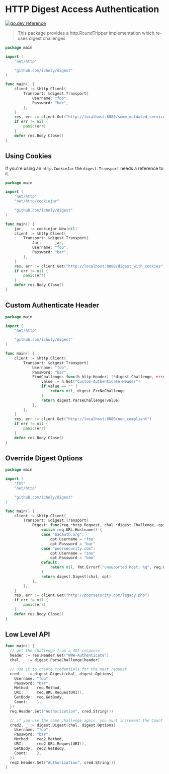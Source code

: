 # HTTP Digest Access Authentication

[![go.dev reference](https://img.shields.io/badge/go.dev-reference-007d9c?logo=go&logoColor=white&style=flat-square)](https://pkg.go.dev/github.com/icholy/digest)

> This package provides a http.RoundTripper implementation which re-uses digest challenges

``` go
package main

import (
	"net/http"

	"github.com/icholy/digest"
)

func main() {
	client := &http.Client{
		Transport: &digest.Transport{
			Username: "foo",
			Password: "bar",
		},
	}
	res, err := client.Get("http://localhost:8080/some_outdated_service")
	if err != nil {
		panic(err)
	}
	defer res.Body.Close()
}
```

## Using Cookies

If you're using an `http.CookieJar` the `digest.Transport` needs a reference to it.

``` go
package main

import (
	"net/http"
	"net/http/cookiejar"

	"github.com/icholy/digest"
)

func main() {
	jar, _ := cookiejar.New(nil)
	client := &http.Client{
		Transport: &digest.Transport{
			Jar:      jar,
			Username: "foo",
			Password: "bar",
		},
	}
	res, err := client.Get("http://localhost:8080/digest_with_cookies")
	if err != nil {
		panic(err)
	}
	defer res.Body.Close()
}
```

## Custom Authenticate Header

``` go
package main

import (
	"net/http"

	"github.com/icholy/digest"
)

func main() {
	client := &http.Client{
		Transport: &digest.Transport{
			Username: "foo",
			Password: "bar",
			FindChallenge: func(h http.Header) (*digest.Challenge, error) {
				value := h.Get("Custom-Authenticate-Header")
				if value == "" {
					return nil, digest.ErrNoChallenge
				}
				return digest.ParseChallenge(value)
			},
		},
	}
	res, err := client.Get("http://localhost:8080/non_compliant")
	if err != nil {
		panic(err)
	}
	defer res.Body.Close()
}
```

## Override Digest Options

``` go
package main

import (
	"fmt"
	"net/http"

	"github.com/icholy/digest"
)

func main() {
	client := &http.Client{
		Transport: &digest.Transport{
			Digest: func(req *http.Request, chal *digest.Challenge, opt digest.Options) (*digest.Credentials, error) {
				switch req.URL.Hostname() {
				case "badauth.org":
					opt.Username = "foo"
					opt.Password = "bar"
				case "poorsecurity.com":
					opt.Username = "zoo"
					opt.Password = "boo"
				default:
					return nil, fmt.Errorf("unsuported host: %q", req.URL)
				}
				return digest.Digest(chal, opt)
			},
		},
	}
	res, err := client.Get("http://poorsecurity.com/legacy.php")
	if err != nil {
		panic(err)
	}
	defer res.Body.Close()
}
```


## Low Level API

``` go
func main() {
  // get the challenge from a 401 response
  header := res.Header.Get("WWW-Authenticate")
  chal, _ := digest.ParseChallenge(header)

  // use it to create credentials for the next request
  cred, _ := digest.Digest(chal, digest.Options{
    Username: "foo",
    Password: "bar",
    Method:   req.Method,
    URI:      req.URL.RequestURI(),
    GetBody:  req.GetBody,
    Count:    1,
  })
  req.Header.Set("Authorization", cred.String())

  // if you use the same challenge again, you must increment the Count
  cred2, _ := digest.Digest(chal, digest.Options{
    Username: "foo",
    Password: "bar",
    Method:   req2.Method,
    URI:      req2.URL.RequestURI(),
    GetBody:  req2.GetBody,
    Count:    2,
  })
  req2.Header.Set("Authorization", cred.String())
}
```
